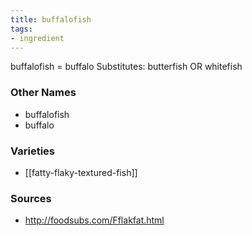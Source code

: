 ```yaml
---
title: buffalofish
tags:
- ingredient
---
```

buffalofish = buffalo Substitutes: butterfish OR whitefish

### Other Names

* buffalofish
* buffalo

### Varieties

* [[fatty-flaky-textured-fish]]

### Sources
* http://foodsubs.com/Fflakfat.html
